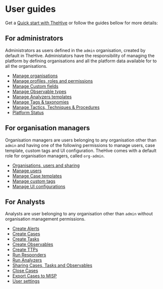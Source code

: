 # User guides

Get a [Quick start with TheHive](quick-start.md) or follow the guides bellow for more details:

## For administrators

Administrators as users defined in the `admin` organisation, created by default in TheHive. Administators have the responsibility of managing the platform by defining organisations and all the platform data available for to all the organisations.

- [Manage organisations](./administrators/organisations.md)
- [Manage profiles, roles and permissions](./administrators/profiles.md)
- [Manage Custom fields](./administrators/custom-fields.md)
- [Manage Observable types](administrators/observable-types.md)
- [Manage Analyzers templates](administrators/analyzer-templates.md)
- [Manage Tags & taxonomies](administrators/tags-and-taxonomies.md)
- [Manage Tactics, Techniques & Procedures](administrators/tactics-techniques-procedures.md)
- [Platform Status](administrators/plateform-status.md)
<!-- - Manage Webhooks -->

## For organisation managers

Organisation managers are users belonging to any organisation other than `admin` and having one of the following permissions to manage users, case template, custom tags and UI configuration. TheHive comes with a default role for organisation managers, called `org-admin`.

- [Organisations, users and sharing](./organisation-managers/organisations-users-sharing.md)
- [Manage users](./organisation-managers/users-management.md)
- [Manage Case templates](./organisation-managers/case-templates.md)
- [Manage custom tags](./organisation-managers/custom-tags.md)
- [Manage UI configurations](./organisation-managers/ui-configuration.md)

## For Analysts

Analysts are user belonging to any organisation other than `admin` without organisation management permissions.

- [Create Alerts](./analysts/create-alerts.md)
- [Create Cases](./analysts/create-case.md)
- [Create Tasks](./analysts/create-tasks.md)
- [Create Observables](./analysts/create-observables.md)
- [Create TTPs](./analysts/ttps.md)
- [Run Responders](./analysts/run-responders.md)
- [Run Analyzers](./analysts/run-analyzers.md)
- [Sharing Cases, Tasks and Observables](./analysts/sharing.md)
- [Close Cases](./analysts/close-case.md)
- [Export Cases to MISP](./analysts/export-case.md)
- [User settings](./analysts/user-settings.md)

<!-- TODO -->
<!-- - Merge a Case -->
<!-- - Use tags -->
<!-- - Create Dashboards -->
<!-- - [Use Custom fields](./analysts/) -->
<!-- - Search and filter -->
